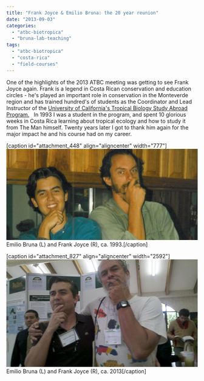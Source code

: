 ```yaml
---
title: "Frank Joyce & Emilio Bruna: the 20 year reunion"
date: "2013-09-03"
categories: 
  - "atbc-biotropica"
  - "bruna-lab-teaching"
tags: 
  - "atbc-biotropica"
  - "costa-rica"
  - "field-courses"
---
```


One of the highlights of the 2013 ATBC meeting was getting to see Frank Joyce again. Frank is a legend in Costa Rican conservation and education circles - he's played an important role in conservation in the Monteverde region and has trained hundred's of students as the Coordinator and Lead Instructor of the [University of California's Tropical Biology Study Abroad Program.](http://eap.ucop.edu/OurPrograms/costa_rica/Pages/tropical_biology_quarter.aspx)   In 1993 I was a student in the program, and spent 10 glorious weeks in Costa Rica learning about tropical ecology and how to study it from The Man himself. Twenty years later I got to thank him again for the major impact he and his course had on my career.

\[caption id="attachment\_448" align="aligncenter" width="777"\][![Emilio Bruna (L) and Frank Joyce (R), ca. 1993.](images/Emilio-Bruna-Frank-Joyce-1993-e1359061510215.jpg)](http://brunalab.org/wp-content/uploads/2013/01/Emilio-Bruna-Frank-Joyce-1993-e1359061510215.jpg) Emilio Bruna (L) and Frank Joyce (R), ca. 1993.\[/caption\]

\[caption id="attachment\_827" align="aligncenter" width="2592"\][![Emilio Bruna (L) and Frank Joyce (R), ca. 2013](images/EmilioFrank2013_reduced.jpg)](http://brunalab.org/wp-content/uploads/2013/09/EmilioFrank2013_reduced.jpg) Emilio Bruna (L) and Frank Joyce (R), ca. 2013\[/caption\]
